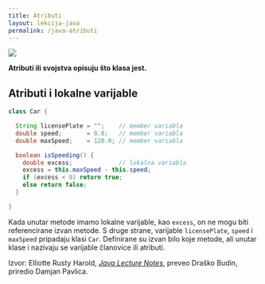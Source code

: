 ```yaml
---
title: Atributi
layout: lekcija-java
permalink: /java-atributi
---
```


![](https://upload.wikimedia.org/wikipedia/commons/thumb/9/98/CPT-OOP-objects_and_classes_-_attmeth.svg/302px-CPT-OOP-objects_and_classes_-_attmeth.svg.png)

**Atributi ili svojstva opisuju što klasa jest.**

## Atributi i lokalne varijable

```java
class Car {

  String licensePlate = "";    // member variabla
  double speed;       = 0.0;   // member variabla
  double maxSpeed;    = 120.0; // member variabla

  boolean isSpeeding() {
    double excess;             // lokalna variabla
    excess = this.maxSpeed - this.speed;
    if (excess < 0) return true;
    else return false;
  }

}
```

Kada unutar metode imamo lokalne varijable, kao `excess`, on ne mogu biti referencirane izvan metode. S druge strane, varijable `licensePlate`, `speed` i `maxSpeed` pripadaju klasi `Car`. Definirane su izvan bilo koje metode, ali unutar klase i nazivaju se varijable članovice ili atributi.


Izvor: Elliotte Rusty Harold, *[Java Lecture Notes](//www.cafeaulait.org/course/index.html)*, preveo Draško Budin, priredio Damjan Pavlica.
